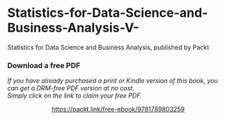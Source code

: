 # Statistics-for-Data-Science-and-Business-Analysis-V-
Statistics for Data Science and Business Analysis, published by Packt
### Download a free PDF

 <i>If you have already purchased a print or Kindle version of this book, you can get a DRM-free PDF version at no cost.<br>Simply click on the link to claim your free PDF.</i>
<p align="center"> <a href="https://packt.link/free-ebook/9781789803259">https://packt.link/free-ebook/9781789803259 </a> </p>